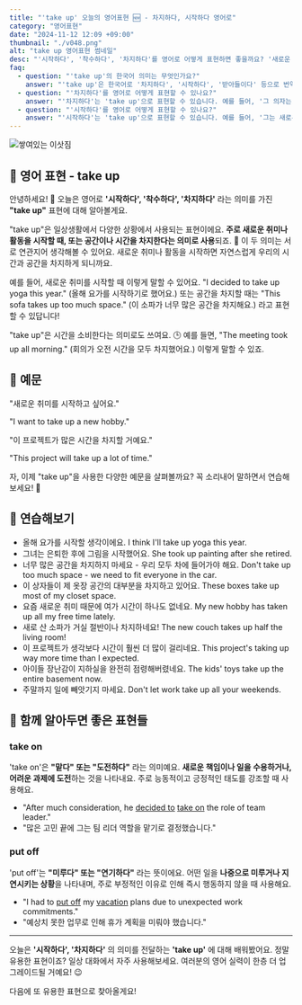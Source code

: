 ```yaml
---
title: "'take up' 오늘의 영어표현 🆕 - 차지하다, 시작하다 영어로"
category: "영어표현"
date: "2024-11-12 12:09 +09:00"
thumbnail: "./v048.png"
alt: "take up 영어표현 썸네일"
desc: "'시작하다', '착수하다', '차지하다'를 영어로 어떻게 표현하면 좋을까요? '새로운 취미를 시작하고 싶어요.', '이 프로젝트가 많은 시간을 차지할 거예요.' 등을 영어로 표현하는 법을 배워봅시다. 다양한 예문을 통해서 연습하고 본인의 표현으로 만들어 보세요."
faq:
  - question: "'take up'의 한국어 의미는 무엇인가요?"
    answer: "'take up'은 한국어로 '차지하다', '시작하다', '받아들이다' 등으로 번역될 수 있습니다."
  - question: "'차지하다'를 영어로 어떻게 표현할 수 있나요?"
    answer: "'차지하다'는 'take up'으로 표현할 수 있습니다. 예를 들어, '그 의자는 너무 많은 공간을 차지해'는 'That chair takes up too much space'로 말할 수 있습니다."
  - question: "'시작하다'를 영어로 어떻게 표현할 수 있나요?"
    answer: "'시작하다'는 'take up'으로 표현할 수 있습니다. 예를 들어, '그는 새로운 취미를 시작하기로 결정했다'는 'He decided to take up a new hobby'로 말할 수 있습니다."
---
```


![쌓여있는 이삿짐](./v048-1.jpg)

## 🌟 영어 표현 - take up

안녕하세요! 👋 오늘은 영어로 **'시작하다', '착수하다', '차지하다'** 라는 의미를 가진 **"take up"** 표현에 대해 알아볼게요.

"take up"은 일상생활에서 다양한 상황에서 사용되는 표현이에요. **주로 새로운 취미나 활동을 시작할 때, 또는 공간이나 시간을 차지한다는 의미로 사용**되죠. 🎯 이 두 의미는 서로 연관지어 생각해볼 수 있어요. 새로운 취미나 활동을 시작하면 자연스럽게 우리의 시간과 공간을 차지하게 되니까요.

예를 들어, 새로운 취미를 시작할 때 이렇게 말할 수 있어요. "I decided to take up yoga this year." (올해 요가를 시작하기로 했어요.) 또는 공간을 차지할 때는 "This sofa takes up too much space." (이 소파가 너무 많은 공간을 차지해요.) 라고 표현할 수 있답니다!

"take up"은 시간을 소비한다는 의미로도 쓰여요. 🕒 예를 들면, "The meeting took up all morning." (회의가 오전 시간을 모두 차지했어요.) 이렇게 말할 수 있죠.

## 📖 예문

"새로운 취미를 시작하고 싶어요."

"I want to take up a new hobby."

"이 프로젝트가 많은 시간을 차지할 거예요."

"This project will take up a lot of time."

자, 이제 "take up"을 사용한 다양한 예문을 살펴볼까요? 꼭 소리내어 말하면서 연습해보세요! 🚀

## 💬 연습해보기

<ul data-interactive-list>
  <li data-interactive-item>
    <span data-toggler>올해 요가를 시작할 생각이에요.</span>
    <span data-answer>I think I'll take up yoga this year.</span>
  </li>
  <li data-interactive-item>
    <span data-toggler>그녀는 은퇴한 후에 그림을 시작했어요.</span>
    <span data-answer>She took up painting after she retired.</span>
  </li>
  <li data-interactive-item>
    <span data-toggler>너무 많은 공간을 차지하지 마세요 - 우리 모두 차에 들어가야 해요.</span>
    <span data-answer>Don't take up too much space - we need to fit everyone in the car.</span>
  </li>
  <li data-interactive-item>
    <span data-toggler>이 상자들이 제 옷장 공간의 대부분을 차지하고 있어요.</span>
    <span data-answer>These boxes take up most of my closet space.</span>
  </li>
  <li data-interactive-item>
    <span data-toggler>요즘 새로운 취미 때문에 여가 시간이 하나도 없네요.</span>
    <span data-answer>My new hobby has taken up all my free time lately.</span>
  </li>
  <li data-interactive-item>
    <span data-toggler>새로 산 소파가 거실 절반이나 차지하네요!</span>
    <span data-answer>The new couch takes up half the living room!</span>
  </li>
  <li data-interactive-item>
    <span data-toggler>이 프로젝트가 생각보다 시간이 훨씬 더 많이 걸리네요.</span>
    <span data-answer>This project's taking up way more time than I expected.</span>
  </li>
  <li data-interactive-item>
    <span data-toggler>아이들 장난감이 지하실을 완전히 점령해버렸네요.</span>
    <span data-answer>The kids' toys take up the entire basement now.</span>
  </li>
  <li data-interactive-item>
    <span data-toggler>주말까지 일에 빼앗기지 마세요.</span>
    <span data-answer>Don't let work take up all your weekends.</span>
  </li>
</ul>

## 🤝 함께 알아두면 좋은 표현들

### take on

'take on'은 **"맡다" 또는 "도전하다"** 라는 의미예요. **새로운 책임이나 일을 수용하거나, 어려운 과제에 도전**하는 것을 나타내요. 주로 능동적이고 긍정적인 태도를 강조할 때 사용해요.

- "After much consideration, he [decided to](/blog/in-english/062.decide-to/) [take on](/blog/vocab-1/033.take-on/) the role of team leader."
- "많은 고민 끝에 그는 팀 리더 역할을 맡기로 결정했습니다."

### put off

'put off'는 **"미루다" 또는 "연기하다"** 라는 뜻이에요. 어떤 일을 **나중으로 미루거나 지연시키는 상황**을 나타내며, 주로 부정적인 이유로 인해 즉시 행동하지 않을 때 사용해요.

- "I had to [put off](/blog/in-english/180.put-off/) my [vacation](/blog/in-english/516.vacation/) plans due to unexpected work commitments."
- "예상치 못한 업무로 인해 휴가 계획을 미뤄야 했습니다."

---

오늘은 **'시작하다', '차지하다'** 의 의미를 전달하는 **'take up'** 에 대해 배워봤어요. 정말 유용한 표현이죠? 일상 대화에서 자주 사용해보세요. 여러분의 영어 실력이 한층 더 업그레이드될 거예요! 😉

다음에 또 유용한 표현으로 찾아올게요!
